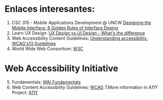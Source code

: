 # Enlaces interesantes:
1. CSC 315 - Mobile Applications Development @ UNCW [Designing the Mobile Interface: 8 Golden Rules of Interface Desing](https://www.youtube.com/watch?v=INY_M3Ebtck)
2. Learn UX Design: [UX Design vs UI Design - What's the difference](https://www.youtube.com/watch?v=5CxXhyhT6Fc)
3. Web Accessibility Content Guidelines: [Understanding accessibility: WCAG's13 Guidelines](https://www.youtube.com/watch?v=RjpvOqZigao&t=869s)
4. World Wide Web Consortium: [W3C](https://www.w3.org/)

# Web Accessibility Initiative
5. Fundamentals: [WAI Fundamentals](https://www.w3.org/WAI/fundamentals/)
6. Web Content Accessibility Guidelines: [WCAG](https://www.w3.org/WAI/standards-guidelines/wcag/)
7.More information in A11Y Project: [A11Y](https://www.a11yproject.com/posts/what-is-wai/)
